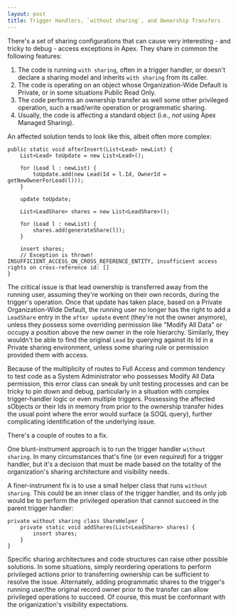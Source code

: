 ```yaml
---
layout: post
title: Trigger Handlers, `without sharing`, and Ownership Transfers
---
```


There's a set of sharing configurations that can cause very interesting - and tricky to debug - access exceptions in Apex. They share in common the following features:

 1. The code is running `with sharing`, often in a trigger handler, or doesn't declare a sharing model and inherits `with sharing` from its caller.
 2. The code is operating on an object whose Organization-Wide Default is Private, or in some situations Public Read Only.
 3. The code performs an ownership transfer as well some other privileged operation, such a read/write operation or programmatic sharing.
 4. Usually, the code is affecting a standard object (i.e., *not* using Apex Managed Sharing).

An affected solution tends to look like this, albeit often more complex:

	public static void afterInsert(List<Lead> newList) {
		List<Lead> toUpdate = new List<Lead>();

		for (Lead l : newList) {
			toUpdate.add(new Lead(Id = l.Id, OwnerId = getNewOwnerForLead(l)));
		}

		update toUpdate;

		List<LeadShare> shares = new List<LeadShare>();

		for (Lead l : newList) {
			shares.add(generateShare(l));
		}

		insert shares; 
		// Exception is thrown! INSUFFICIENT_ACCESS_ON_CROSS_REFERENCE_ENTITY, insufficient access rights on cross-reference id: []
	}

The critical issue is that lead ownership is transferred away from the running user, assuming they're working on their own records, during the trigger's operation. Once that update has taken place, based on a Private Organization-Wide Default, the running user no longer has the right to add a `LeadShare` entry in the `after update` event (they're not the owner anymore), unless they possess some overriding permission like "Modify All Data" or occupy a position above the new owner in the role hierarchy. Similarly, they wouldn't be able to find the original `Lead` by querying against its Id in a Private sharing environment, unless some sharing rule or permission provided them with access.

Because of the multiplicity of routes to Full Access and common tendency to test code as a System Administrator who possesses Modify All Data permission, this error class can sneak by unit testing processes and can be tricky to pin down and debug, particularly in a situation with complex trigger-handler logic or even multiple triggers. Possessing the affected sObjects or their Ids in memory from prior to the ownership transfer hides the usual point where the error would surface (a SOQL query), further complicating identification of the underlying issue.

There's a couple of routes to a fix.

One blunt-instrument approach is to run the trigger handler `without sharing`. In many circumstances that's fine (or even *required*) for a trigger handler, but it's a decision that must be made based on the totality of the organization's sharing architecture and visibility needs.

A finer-instrument fix is to use a small helper class that runs `without sharing`. This could be an inner class of the trigger handler, and its only job would be to perform the privileged operation that cannot succeed in the parent trigger handler:

    private without sharing class ShareHelper {
        private static void addShares(List<LeadShare> shares) {
            insert shares;
        }
    }

Specific sharing architectures and code structures can raise other possible solutions. In some situations, simply reordering operations to perform privileged actions prior to transferring ownership can be sufficient to resolve the issue. Alternately, adding programmatic shares to the trigger's running user/the original record owner prior to the transfer can allow privileged operations to succeed. Of course, this must be conformant with the origanization's visibility expectations.